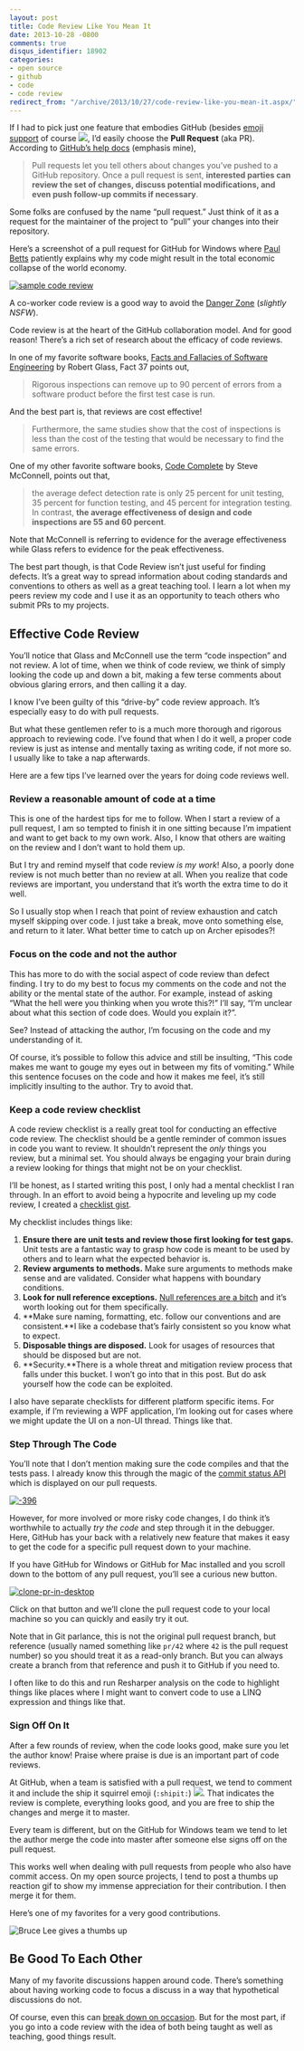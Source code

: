 ```yaml
---
layout: post
title: Code Review Like You Mean It
date: 2013-10-28 -0800
comments: true
disqus_identifier: 18902
categories:
- open source
- github
- code
- code review
redirect_from: "/archive/2013/10/27/code-review-like-you-mean-it.aspx/"
---
```


If I had to pick just one feature that embodies GitHub (besides [emoji support](http://www.emoji-cheat-sheet.com/ "Emoji") of course ![](https://haacked.com/images/haacked_com/WindowsLiveWriter/CodeReviewLikeABoss_D074/thumbsup_thumb.png), I’d easily choose the **Pull Request** (aka PR). According to [GitHub’s help docs](https://help.github.com/articles/using-pull-requests "Pull Requests") (emphasis mine),

> Pull requests let you tell others about changes you’ve pushed to a
> GitHub repository. Once a pull request is sent, **interested parties
> can review the set of changes, discuss potential modifications, and
> even push follow-up commits if necessary**.

Some folks are confused by the name “pull request.” Just think of it as a request for the maintainer of the project to “pull” your changes into their repository.

Here’s a screenshot of a pull request for GitHub for Windows where [Paul Betts](http://log.paulbetts.org "Paul Betts blog") patiently explains why my code might result in the total economic collapse of the world economy.

[![sample code review](https://haacked.com/images/haacked_com/WindowsLiveWriter/CodeReviewLikeABoss_D074/-395_thumb.png "sample code review")](https://haacked.com/images/haacked_com/WindowsLiveWriter/CodeReviewLikeABoss_D074/-395_2.png)

A co-worker code review is a good way to avoid the [Danger Zone](http://www.youtube.com/watch?v=8vuZ8jSVNUI "Danger Zone") (*slightly NSFW*).

Code review is at the heart of the GitHub collaboration model. And for good reason! There’s a rich set of research about the efficacy of code reviews.

In one of my favorite software books, [Facts and Fallacies of Software Engineering](http://www.amazon.com/gp/product/0321117425/ref=as_li_ss_tl?ie=UTF8&camp=1789&creative=390957&creativeASIN=0321117425&linkCode=as2&tag=youvebeenhaac-20 "Facts and Fallacies on Amazon.com") by Robert Glass, Fact 37 points out,

> Rigorous inspections can remove up to 90 percent of errors from a
> software product before the first test case is run.

And the best part is, that reviews are cost effective!

> Furthermore, the same studies show that the cost of inspections is
> less than the cost of the testing that would be necessary to find the
> same errors.

One of my other favorite software books, [Code Complete](http://www.amazon.com/gp/product/0735619670/ref=as_li_ss_tl?ie=UTF8&camp=1789&creative=390957&creativeASIN=0735619670&linkCode=as2&tag=youvebeenhaac-20 "Code Complete") by Steve McConnell, points out that,

> the average defect detection rate is only 25 percent for unit testing,
> 35 percent for function testing, and 45 percent for integration
> testing. In contrast, **the average effectiveness of design and code
> inspections are 55 and 60 percent**.

Note that McConnell is referring to evidence for the average effectiveness while Glass refers to evidence for the peak effectiveness.

The best part though, is that Code Review isn’t just useful for finding defects. It’s a great way to spread information about coding standards and conventions to others as well as a great teaching tool. I learn a lot when my peers review my code and I use it as an opportunity to teach others who submit PRs to my projects.

Effective Code Review
---------------------

You’ll notice that Glass and McConnell use the term “code inspection” and not review. A lot of time, when we think of code review, we think of simply looking the code up and down a bit, making a few terse comments about obvious glaring errors, and then calling it a day.

I know I’ve been guilty of this “drive-by” code review approach. It’s especially easy to do with pull requests.

But what these gentlemen refer to is a much more thorough and rigorous approach to reviewing code. I’ve found that when I do it well, a proper code review is just as intense and mentally taxing as writing code, if not more so. I usually like to take a nap afterwards.

Here are a few tips I’ve learned over the years for doing code reviews well.

### Review a reasonable amount of code at a time

This is one of the hardest tips for me to follow. When I start a review of a pull request, I am so tempted to finish it in one sitting because I’m impatient and want to get back to my own work. Also, I know that others are waiting on the review and I don’t want to hold them up.

But I try and remind myself that code review *is my work*! Also, a poorly done review is not much better than no review at all. When you realize that code reviews are important, you understand that it’s worth the extra time to do it well.

So I usually stop when I reach that point of review exhaustion and catch myself skipping over code. I just take a break, move onto something else, and return to it later. What better time to catch up on Archer episodes?!

### Focus on the code and not the author

This has more to do with the social aspect of code review than defect finding. I try to do my best to focus my comments on the code and not the ability or the mental state of the author. For example, instead of asking “What the hell were you thinking when you wrote this?!” I’ll say, “I’m unclear about what this section of code does. Would you explain it?”.

See? Instead of attacking the author, I’m focusing on the code and my understanding of it.

Of course, it’s possible to follow this advice and still be insulting, “This code makes me want to gouge my eyes out in between my fits of vomiting.” While this sentence focuses on the code and how it makes me feel, it’s still implicitly insulting to the author. Try to avoid that.

### Keep a code review checklist

A code review checklist is a really great tool for conducting an effective code review. The checklist should be a gentle reminder of
common issues in code you want to review. It shouldn’t represent the *only* things you review, but a minimal set. You should always be
engaging your brain during a review looking for things that might not be on your checklist.

I’ll be honest, as I started writing this post, I only had a mental checklist I ran through. In an effort to avoid being a hypocrite and leveling up my code review, I created a [checklist gist](https://gist.github.com/Haacked/7204241 "Code Review Checklist").

My checklist includes things like:

1.  **Ensure there are unit tests and review those first looking for
    test gaps.** Unit tests are a fantastic way to grasp how code is
    meant to be used by others and to learn what the expected behavior
    is.
2.  **Review arguments to methods.** Make sure arguments to methods make
    sense and are validated. Consider what happens with boundary conditions.
3.  **Look for null reference exceptions.** [Null references are a
    bitch](https://haacked.com/archive/2013/01/05/mitigate-the-billion-dollar-mistake-with-aspects.aspx "Mitigate the billion dollar mistake")
    and it’s worth looking out for them specifically.
4.  **Make sure naming, formatting, etc. follow our conventions and are
    consistent.**I like a codebase that’s fairly consistent so you know
    what to expect.
5.  **Disposable things are disposed.** Look for usages of resources
    that should be disposed but are not.
6.  **Security.**There is a whole threat and mitigation review process
    that falls under this bucket. I won’t go into that in this post. But do ask yourself how the code can be exploited.

I also have separate checklists for different platform specific items. For example, if I’m reviewing a WPF application, I’m looking out for cases where we might update the UI on a non-UI thread. Things like that.

### Step Through The Code

You’ll note that I don’t mention making sure the code compiles and that the tests pass. I already know this through the magic of the [commit status API](https://github.com/blog/1227-commit-status-api "Commit Status API") which is displayed on our pull requests.

[![-396](https://haacked.com/images/haacked_com/WindowsLiveWriter/CodeReviewLikeABoss_D074/-396_thumb.png "-396")](https://haacked.com/images/haacked_com/WindowsLiveWriter/CodeReviewLikeABoss_D074/-396_2.png)

However, for more involved or more risky code changes, I do think it’s worthwhile to actually *try the code* and step through it in the debugger. Here, GitHub has your back with a relatively new feature that makes it easy to get the code for a specific pull request down to your machine.

If you have GitHub for Windows or GitHub for Mac installed and you scroll down to the bottom of any pull request, you’ll see a curious new button.

[![clone-pr-in-desktop](https://haacked.com/images/haacked_com/WindowsLiveWriter/CodeReviewLikeABoss_D074/clone-pr-in-desktop_thumb.png "clone-pr-in-desktop")](https://haacked.com/images/haacked_com/WindowsLiveWriter/CodeReviewLikeABoss_D074/clone-pr-in-desktop_2.png)

Click on that button and we’ll clone the pull request code to your local machine so you can quickly and easily try it out.

Note that in Git parlance, this is not the original pull request branch, but reference (usually named something like `pr/42` where `42` is the pull request number) so you should treat it as a read-only branch. But you can always create a branch from that reference and push it to GitHub if you need to.

I often like to do this and run Resharper analysis on the code to highlight things like places where I might want to convert code to use a LINQ expression and things like that.

### Sign Off On It

After a few rounds of review, when the code looks good, make sure you let the author know! Praise where praise is due is an important part of code reviews.

At GitHub, when a team is satisfied with a pull request, we tend to comment it and include the ship it squirrel emoji
(`:shipit:`) ![](https://haacked.com/images/haacked_com/WindowsLiveWriter/CodeReviewLikeABoss_D074/shipit_thumb.png). That indicates the review is complete, everything looks good, and you are free to ship the changes and merge it to master.

Every team is different, but on the GitHub for Windows team we tend to let the author merge the code into master after someone else signs off on the pull request.

This works well when dealing with pull requests from people who also have commit access. On my open source projects, I tend to post a thumbs up reaction gif to show my immense appreciation for their contribution. I then merge it for them.

Here’s one of my favorites for a very good contributions.

![Bruce Lee gives a thumbs up](https://haacked.com/images/haacked_com/WindowsLiveWriter/CodeReviewLikeABoss_D074/thumbs-up-bruce-lee_thumb.gif)

Be Good To Each Other
---------------------

Many of my favorite discussions happen around code. There’s something about having working code to focus a discuss in a way that hypothetical discussions do not.

Of course, even this can [break down on occasion](https://github.com/twbs/bootstrap/issues/3057 "Semicolongate"). But for the most part, if you go into a code review with the idea of both being taught as well as teaching, good things result.
